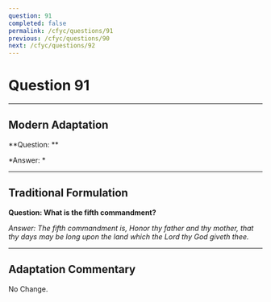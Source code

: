 ```yaml
---
question: 91
completed: false
permalink: /cfyc/questions/91
previous: /cfyc/questions/90
next: /cfyc/questions/92
---
```

# Question 91

---
## Modern Adaptation
**Question: **

*Answer: *

---
## Traditional Formulation
**Question: What is the fifth commandment?**

*Answer: The fifth commandment is, Honor thy father and thy mother, that thy days may be long upon the land which the Lord thy God giveth thee.*

---
## Adaptation Commentary
No Change.